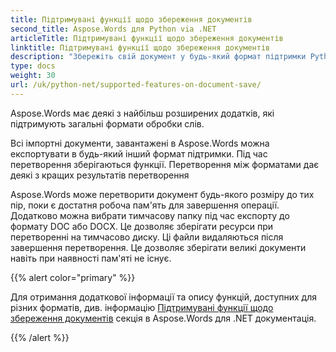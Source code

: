 ```yaml
---
title: Підтримувані функції щодо збереження документів
second_title: Aspose.Words для Python via .NET
articleTitle: Підтримувані функції щодо збереження документів
linktitle: Підтримувані функції щодо збереження документів
description: "Збережіть свій документ у будь-який формат підтримки Pythonй Перетворення та експорт документа будь-якого розміру."
type: docs
weight: 30
url: /uk/python-net/supported-features-on-document-save/
---
```


Aspose.Words має деякі з найбільш розширених додатків, які підтримують загальні формати обробки слів.

Всі імпортні документи, завантажені в Aspose.Words можна експортувати в будь-який інший формат підтримки. Під час перетворення зберігаються функції. Перетворення між форматами дає деякі з кращих результатів перетворення

Aspose.Words може перетворити документ будь-якого розміру до тих пір, поки є достатня робоча пам'ять для завершення операції. Додатково можна вибрати тимчасову папку під час експорту до формату DOC або DOCX. Це дозволяє зберігати ресурси при перетворенні на тимчасово диску. Ці файли видаляються після завершення перетворення. Це дозволяє зберігати великі документи навіть при наявності пам'яті не існує.

{{% alert color="primary" %}}

Для отримання додаткової інформації та опису функцій, доступних для різних форматів, див. інформацію [Підтримувані функції щодо збереження документів](/words/uk/net/supported-features-on-document-save/) секція в Aspose.Words для .NET документація.

{{% /alert %}}